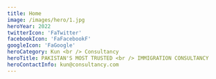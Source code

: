```yaml
---
title: Home
image: /images/hero/1.jpg
heroYear: 2022
twitterIcon: 'FaTwitter'
facebookIcon: 'FaFacebookF'
googleIcon: 'FaGoogle'
heroCategory: Kun <br /> Consultancy
heroTitle: PAKISTAN'S MOST TRUSTED <br /> IMMIGRATION CONSULTANCY
heroContactInfo: kun@consultancy.com
---
```

